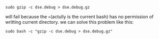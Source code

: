 ```
sudo gzip -c dse.debug > dse.debug.gz
```
will fail because the `>`(actully is the current bash) has no permission of writting current directory.
we can solve this problem like this:
```
sudo bash -c "gzip -c dse.debug > dse.debug.gz"
```

